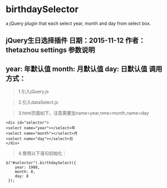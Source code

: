 # birthdaySelector
a jQuery plugin that each select year, month and day from select box.


jQuery生日选择插件
日期：2015-11-12
作者：thetazhou
settings 参数说明
-----
year: 年默认值
month: 月默认值
day: 日默认值
调用方式：
-----
>1.引入jQuery.js

>2.引入dataSelect.js

>3.html页面如下，注意需要加name=year,nme=month,name=day

    <div id="selector">
    <select name="year"></select>年
    <select name="month"></select>月
    <select name="day"></select>日
    </div>
    
>4.使用以下语句初始化：

    $("#selector").birthdaySelect({
        year: 1988,
        month: 8,
        day: 8
     });
